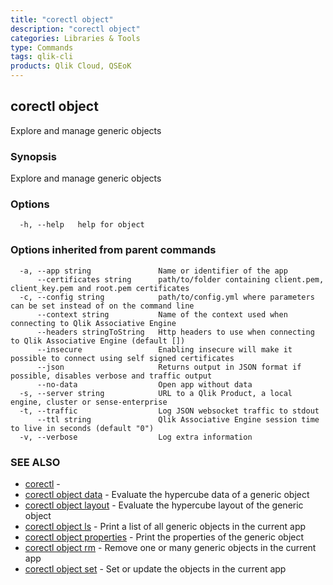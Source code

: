 ```yaml
---
title: "corectl object"
description: "corectl object"
categories: Libraries & Tools
type: Commands
tags: qlik-cli
products: Qlik Cloud, QSEoK
---
```

## corectl object

Explore and manage generic objects

### Synopsis

Explore and manage generic objects

### Options

```
  -h, --help   help for object
```

### Options inherited from parent commands

```
  -a, --app string               Name or identifier of the app
      --certificates string      path/to/folder containing client.pem, client_key.pem and root.pem certificates
  -c, --config string            path/to/config.yml where parameters can be set instead of on the command line
      --context string           Name of the context used when connecting to Qlik Associative Engine
      --headers stringToString   Http headers to use when connecting to Qlik Associative Engine (default [])
      --insecure                 Enabling insecure will make it possible to connect using self signed certificates
      --json                     Returns output in JSON format if possible, disables verbose and traffic output
      --no-data                  Open app without data
  -s, --server string            URL to a Qlik Product, a local engine, cluster or sense-enterprise
  -t, --traffic                  Log JSON websocket traffic to stdout
      --ttl string               Qlik Associative Engine session time to live in seconds (default "0")
  -v, --verbose                  Log extra information
```

### SEE ALSO

* [corectl](/libraries-and-tools/corectl)	 - 
* [corectl object data](/libraries-and-tools/corectl-object-data)	 - Evaluate the hypercube data of a generic object
* [corectl object layout](/libraries-and-tools/corectl-object-layout)	 - Evaluate the hypercube layout of the generic object
* [corectl object ls](/libraries-and-tools/corectl-object-ls)	 - Print a list of all generic objects in the current app
* [corectl object properties](/libraries-and-tools/corectl-object-properties)	 - Print the properties of the generic object
* [corectl object rm](/libraries-and-tools/corectl-object-rm)	 - Remove one or many generic objects in the current app
* [corectl object set](/libraries-and-tools/corectl-object-set)	 - Set or update the objects in the current app

